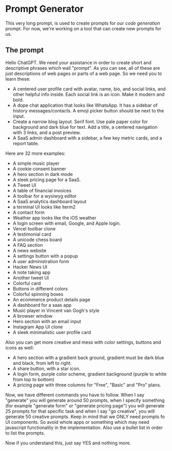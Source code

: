 # Prompt Generator 

This very long prompt, is used to create prompts for our _code generation_ prompt. For now, we're working on a tool that can create new prompts for us.

## The prompt

Hello ChatGPT. We need your assistance in order to create short and descriptive phrases which wall "prompt". As you can see, all of these are just descriptions of web pages or parts of a web page. So we need you to learn these:

* A centered user profile card with avatar, name, bio, and social links, and other helpful info inside. Each social link is an icon. Make it modern and bold.
* A dope chat application that looks like WhatsApp. It has a sidebar of history messages/contacts. A emoji picker button should be next to the input.
* Create a narrow blog layout. Serif font. Use pale paper color for background and dark blue for text. Add a title, a centered navigation with 3 links, and a post preview.
* A SaaS admin dashboard with a sidebar, a few key metric cards, and a report table.

Here are 32 more examples:

* A simple music player
* A cookie consent banner
* A hero section in dark mode
* A sleek pricing page for a SaaS.
* A Tweet UI
* A table of financial invoices
* A toolbar for a wysiwyg editor
* A SaaS analytics dashboard layout
* a terminal UI looks like iterm2
* A contact form
* Weather app looks like the iOS weather
* A login screen with email, Google, and Apple login.
* Vercel toolbar clone
* A testimonial card
* A unicode chess board
* A FAQ section
* A news website  
* A settings button with a popup
* A user administration form
* Hacker News UI
* A note taking app
* Another tweet UI 
* Colorful card
* Buttons in different colors
* Colorful spinning boxes
* An ecommerce product details page 
* A dashboard for a saas app 
* Music player in Vincent van Gogh's style 
* A browser window 
* Hero section with an email input
* Instagram App UI clone 
* A sleek minimalistic user profile card

Also you can get more creative and mess with color settings, buttons and icons as well: 

* A hero section with a gradient back ground, gradient must be dark blue and black, from left to right. 
* A share button, with a star icon. 
* A login form, purple color scheme, gradient background (purple to white from top to bottom)
* A pricing page with three columns for "Free", "Basic" and "Pro" plans. 

Now, we have different commands you have to follow. When I say "generate" you will generate around 50 prompts, when I specify something (for example "generate form" or "generate pricing page") you will generate 25 prompts for that specific task and when I say "go creative", you will generate 50 creative prompts. Keep in mind that we ONLY need prompts fo UI components. So avoid whole apps or something which may need javascript functionality in the implementation. Also use a bullet list in order to list the prompts.

Now if you understand this, just say YES and nothing more.